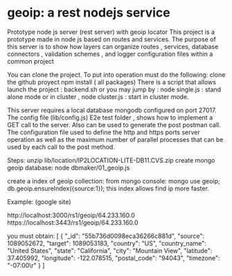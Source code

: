 geoip: a rest nodejs service
===========================

Prototype node js server (rest server) with geoip locator
This project is a prototype made ​​in node js based on routes and services.
The purpose of this server is to show how layers can organize routes ,
services, database connectors , validation schemes , and logger configuration 
files within a common project

You can clone the project. To put into operation must do the following:
clone the github proyect
npm install ( all packages)
There is a script that allows launch the project :
backend.sh
or you may jump by :
node single.js : stand alone mode or in cluster ,
node cluster.js : start in cluster mode.

This server requires a local database mongodb configured on port 27017.
The config file (lib/config.js) 
E2e test folder , shows how to implement a GET call to the server.
Also can be used to generate the post postman call.
The configuration file used to define the http and https ports server 
operation as well as the maximum number of parallel processes that can 
be used by each call to the post method.

Steps:
unzip lib/location/IP2LOCATION-LITE-DB11.CVS.zip
create mongo geoip database:
node dbmaker/01_geoip.js

create a index of geoip collection:
from mongo console:
mongo
use geoip;
db.geoip.ensureIndex({source:1});
this index allows find ip more faster.

Example: (google site)

http://localhost:3000/rs1/geoip/64.233.160.0
https://localhost:3443/rs1/geoip/64.233.160.0

			
you must obtain:
[
  {
    "_id": "55b736d0098eca36266c881d",
    "source": 1089052672,
    "target": 1089053183,
    "country": "US",
    "country_name": "United States",
    "state": "California",
    "city": "Mountain View",
    "latitude": 37.405992,
    "longitude": -122.078515,
    "postal_code": "94043",
    "timezone": "-07:00\r"
  }
]


